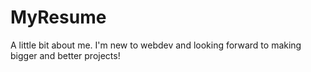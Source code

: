 # MyResume
A little bit about me. I'm new to webdev and looking forward to making bigger and better projects!
